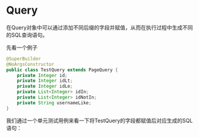 # Query

在Query对象中可以通过添加不同后缀的字段并赋值，从而在执行过程中生成不同的SQL查询语句。

先看一个例子

```java
@SuperBuilder
@NoArgsConstructor
public class TestQuery extends PageQuery {
    private Integer id;
    private Integer idLt;
    private Integer idLe;
    private List<Integer> idIn;
    private List<Integer> idNotIn;
    private String usernameLike;
}
```

我们通过一个单元测试用例来看一下将TestQuery的字段都赋值后对应生成的SQL语句：

